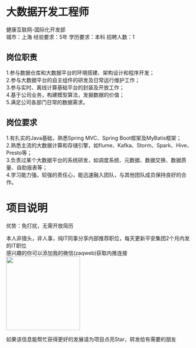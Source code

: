 # 大数据开发工程师
健康互联网-国际化开发部  
城市：上海 经验要求：5年 学历要求：本科  招聘人数：1

## 岗位职责
1.参与数据仓库和大数据平台的环境搭建、架构设计和程序开发；   
2.参与大数据平台的自主组件的研发及日常运行维护工作；   
3.参与实时、离线计算基础平台的封装及开放工作；   
4.基于公司业务，构建模型算法，发掘数据的价值；   
5.满足公司各部门日常的数据需求。

## 岗位要求
1.有扎实的Java基础，熟悉Spring MVC、Spring Boot框架及MyBatis框架；   
2.熟悉主流的大数据计算和存储引擎，如flume、Kafka、Storm、Spark、Hive、Presto等；   
3.负责过某个大数据平台的系统研发，如调度系统、元数据、数据交换、数据质量、自助报表等；   
4.学习能力强，较强的责任心，能迅速融入团队，与其他团队成员保持良好的合作。

# 项目说明

优势：免打扰，无需开放简历

本人非猎头，非人事，纯IT同事分享内部推荐职位，每天更新平安集团2个月内发的IT职位  
感兴趣的你可以添加我的微信(zaqweb)获取内推连接  
<img src="https://github.com/zaqweb/PA-IT-JOBS/blob/master/WechatICode.jpeg"  height="200" width="200">

如果该信息能帮忙获得更好的发展请为项目点亮Star，转发给有需要的朋友




